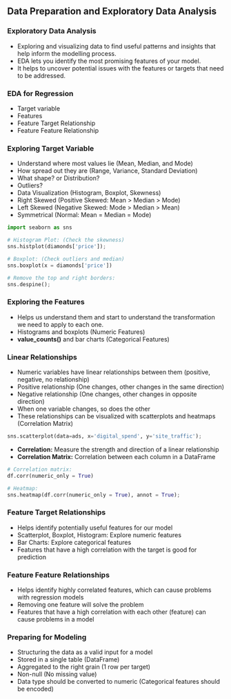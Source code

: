 ## **Data Preparation and Exploratory Data Analysis**

### Exploratory Data Analysis
- Exploring and visualizing data to find useful patterns and insights that help inform the modelling process.
- EDA lets you identify the most promising features of your model.
- It helps to uncover potential issues with the features or targets that need to be addressed.

### **EDA** for **Regression**
- Target variable
- Features
- Feature Target Relationship
- Feature Feature Relationship

### Exploring Target Variable
- Understand where most values lie (Mean, Median, and Mode)
- How spread out they are (Range, Variance, Standard Deviation)
- What shape? or Distribution?
- Outliers?
- Data Visualization (Histogram, Boxplot, Skewness)
- Right Skewed (Positive Skewed: Mean > Median > Mode)
- Left Skewed (Negative Skewed: Mode > Median > Mean)
- Symmetrical (Normal: Mean = Median = Mode)

```python
import seaborn as sns

# Histogram Plot: (Check the skewness)
sns.histplot(diamonds['price']);

# Boxplot: (Check outliers and median)
sns.boxplot(x = diamonds['price'])

# Remove the top and right borders:
sns.despine();
```      

### Exploring the Features
- Helps us understand them and start to understand the transformation we need to apply to each one.
- Histograms and boxplots (Numeric Features)
- **value_counts()** and bar charts (Categorical Features)

### Linear Relationships
- Numeric variables have linear relationships between them (positive, negative, no relationship)
- Positive relationship (One changes, other changes in the same direction)
- Negative relationship (One changes, other changes in opposite direction)
- When one variable changes, so does the other
- These relationships can be visualized with scatterplots and heatmaps (Correlation Matrix)
```python
sns.scatterplot(data=ads, x='digital_spend', y='site_traffic');
```
- **Correlation:** Measure the strength and direction of a linear relationship
- **Correlation Matrix:** Correlation between each column in a DataFrame
```python
# Correlation matrix:
df.corr(numeric_only = True)

# Heatmap:
sns.heatmap(df.corr(numeric_only = True), annot = True);
```

### Feature Target Relationships
- Helps identify potentially useful features for our model
- Scatterplot, Boxplot, Histogram: Explore numeric features
- Bar Charts: Explore categorical features
- Features that have a high correlation with the target is good for prediction

### Feature Feature Relationships
- Helps identify highly correlated features, which can cause problems with regression models
- Removing one feature will solve the problem
- Features that have a high correlation with each other (feature) can cause problems in a model

### Preparing for Modeling
- Structuring the data as a valid input for a model
- Stored in a single table (DataFrame)
- Aggregated to the right grain (1 row per target)
- Non-null (No missing value)
- Data type should be converted to numeric (Categorical features should be encoded)
